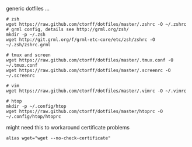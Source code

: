 generic dotfiles ...

    # zsh
    wget https://raw.github.com/ctorff/dotfiles/master/.zshrc -O ~/.zshrc
    # grml config, details see http://grml.org/zsh/
    mkdir -p ~/.zsh
    wget http://git.grml.org/f/grml-etc-core/etc/zsh/zshrc -O ~/.zsh/zshrc.grml

    # tmux and screen
    wget https://raw.github.com/ctorff/dotfiles/master/.tmux.conf -O ~/.tmux.conf
    wget https://raw.github.com/ctorff/dotfiles/master/.screenrc -O ~/.screenrc

    # vim
    wget https://raw.github.com/ctorff/dotfiles/master/.vimrc -O ~/.vimrc

    # htop
    mkdir -p ~/.config/htop
    wget https://raw.github.com/ctorff/dotfiles/master/htoprc -O ~/.config/htop/htoprc

might need this to workaround certificate problems

    alias wget="wget --no-check-certificate"

